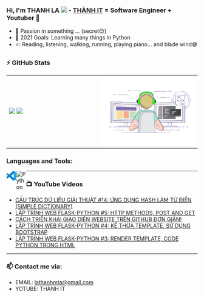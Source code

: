 ### Hi, I'm THANH LA <img src="https://media.giphy.com/media/hvRJCLFzcasrR4ia7z/giphy.gif" width="25px"> -  [THÀNH IT][website] = Software Engineer + Youtuber 🌻  


- 🔭 Passion in something ... (secret😊)
- 💪 2021 Goals: Learning many things in Python
- ⭐: Reading, listening, walking, running, playing piano... and blade wind😅

### :zap: GitHub Stats

<table>
<tr>
  <td width="48%">
    <img src="https://github-readme-stats.vercel.app/api?username=ThanhLa1802&show_icons=true&hide=contribs,issues&hide_border=true" />
    <img src="https://github-readme-stats.vercel.app/api/top-langs/?username=ThanhLa1802&layout=compact&show_icons=true&hide_border=true" />
  </td>
  <td width="52%"><img alt="gif" align="right" src=".github/assets/coding-freak.gif"/></td>
</tr>
<table>

### Languages and Tools:
<img align="left" alt="Visual Studio Code" width="26px" src="https://raw.githubusercontent.com/github/explore/80688e429a7d4ef2fca1e82350fe8e3517d3494d/topics/visual-studio-code/visual-studio-code.png" />
<img align="left" alt="Python" width="26px" src="https://upload.wikimedia.org/wikipedia/commons/thumb/0/0a/Python.svg/1200px-Python.svg.png" /> 

---

### 📺 YouTube Videos

<!-- YOUTUBE:START -->
- [CẤU TRÚC DỮ LIỆU GIẢI THUẬT #14: ỨNG DỤNG HASH LÀM TỪ ĐIỂN &lpar;SIMPLE DICTIONARY&rpar;](https://www.youtube.com/watch?v=tRYXvuYcCBs)
- [LẬP TRÌNH WEB FLASK-PYTHON #5: HTTP METHODS, POST AND GET](https://www.youtube.com/watch?v=KzOhmp6qJBA)
- [CÁCH TRIỂN KHAI GIAO DIỆN WEBSITE TRÊN GITHUB ĐƠN GIẢN!](https://www.youtube.com/watch?v=MKDtu9sKUG8)
- [LẬP TRÌNH WEB FLASK-PYTHON #4: KẾ THỪA TEMPLATE, SỬ DỤNG BOOTSTRAP](https://www.youtube.com/watch?v=PoKKO48A_pg)
- [LẬP TRÌNH WEB FLASK-PYTHON #3: RENDER TEMPLATE, CODE PYTHON TRONG HTML](https://www.youtube.com/watch?v=AZjBgndiF4w)
<!-- YOUTUBE:END -->

---

### 📫 Contact me via:
- EMAIL: lathanhmta@gmail.com
- YOTUBE: THÀNH IT

[website]: https://www.youtube.com/channel/UC9L5_YMFz8JfBeQtUic8-3A
